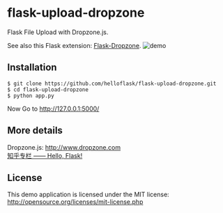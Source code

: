 # flask-upload-dropzone
Flask File Upload with Dropzone.js.  

See also this Flask extension: [Flask-Dropzone](https://github.com/greyli/flask-dropzone).
![demo](https://raw.githubusercontent.com/helloflask/flask-upload-dropzone/master/static/demo.JPG)

## Installation
```
$ git clone https://github.com/helloflask/flask-upload-dropzone.git
$ cd flask-upload-dropzone
$ python app.py
```

Now Go to http://127.0.0.1:5000/

## More details
Dropzone.js: http://www.dropzone.com  
[知乎专栏 —— Hello, Flask!](https://zhuanlan.zhihu.com/flask)

## License
This demo application is licensed under the MIT license: http://opensource.org/licenses/mit-license.php

